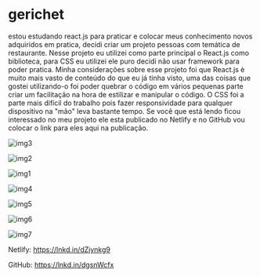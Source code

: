 # gerichet
estou estudando react.js para praticar e colocar meus conhecimento novos adquiridos em pratica, decidi criar um projeto pessoas com temática de restaurante.
Nesse projeto eu utilizei como parte principal o React.js como biblioteca, para CSS eu utilizei ele puro decidi não usar framework para poder pratica.
Minha considerações sobre esse projeto foi que React.js è muito mais vasto de conteúdo do que eu já tinha visto, uma das coisas que gostei utilizando-o foi poder quebrar o código em vários pequenas parte criar um facilitação na hora de estilizar e manipular o código. O CSS foi a parte mais difícil do trabalho pois fazer responsividade para qualquer dispositivo na "mão" leva bastante tempo.
Se você que está lendo ficou interessado no meu projeto ele esta publicado no Netlify e no GitHub vou colocar o link para eles aqui na publicação.

![img3](https://github.com/alexLDSpedroDEV/gerichet/assets/115034319/6094ee57-1a50-45da-81bd-1f7cd0e48c28)

![img2](https://github.com/alexLDSpedroDEV/gerichet/assets/115034319/91e856f2-b1a4-4bf2-8f3b-2da15044ec32)

![img1](https://github.com/alexLDSpedroDEV/gerichet/assets/115034319/ecbc97e0-608d-495c-b899-5046fded43d3)

![img4](https://github.com/alexLDSpedroDEV/gerichet/assets/115034319/e4740ad9-0aef-4151-ba22-8ca0f5e4a2ff)

![img5](https://github.com/alexLDSpedroDEV/gerichet/assets/115034319/57b15a53-6d8c-4e48-9684-1e34a6feceb3)

![img6](https://github.com/alexLDSpedroDEV/gerichet/assets/115034319/b77bf9b8-9882-4b9e-ad71-91b15e60f709)

![img7](https://github.com/alexLDSpedroDEV/gerichet/assets/115034319/9e3611e0-cb2d-4fc5-bd97-d483cd1b4188)

Netlify: https://lnkd.in/dZjynkg9

GitHub: https://lnkd.in/dgsnWcfx
